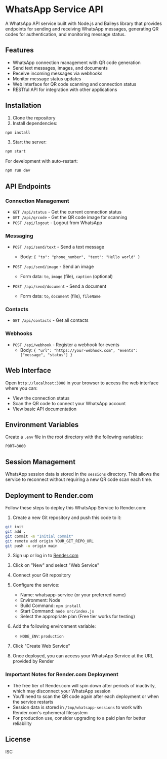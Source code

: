 # WhatsApp Service API

A WhatsApp API service built with Node.js and Baileys library that provides endpoints for sending and receiving WhatsApp messages, generating QR codes for authentication, and monitoring message status.

## Features

- WhatsApp connection management with QR code generation
- Send text messages, images, and documents
- Receive incoming messages via webhooks
- Monitor message status updates
- Web interface for QR code scanning and connection status
- RESTful API for integration with other applications

## Installation

1. Clone the repository
2. Install dependencies:

```bash
npm install
```

3. Start the server:

```bash
npm start
```

For development with auto-restart:

```bash
npm run dev
```

## API Endpoints

### Connection Management

- `GET /api/status` - Get the current connection status
- `GET /api/qrcode` - Get the QR code image for scanning
- `POST /api/logout` - Logout from WhatsApp

### Messaging

- `POST /api/send/text` - Send a text message
  - Body: `{ "to": "phone_number", "text": "Hello world" }`

- `POST /api/send/image` - Send an image
  - Form data: `to`, `image` (file), `caption` (optional)

- `POST /api/send/document` - Send a document
  - Form data: `to`, `document` (file), `fileName`

### Contacts

- `GET /api/contacts` - Get all contacts

### Webhooks

- `POST /api/webhook` - Register a webhook for events
  - Body: `{ "url": "https://your-webhook.com", "events": ["message", "status"] }`

## Web Interface

Open `http://localhost:3000` in your browser to access the web interface where you can:
- View the connection status
- Scan the QR code to connect your WhatsApp account
- View basic API documentation

## Environment Variables

Create a `.env` file in the root directory with the following variables:

```
PORT=3000
```

## Session Management

WhatsApp session data is stored in the `sessions` directory. This allows the service to reconnect without requiring a new QR code scan each time.

## Deployment to Render.com

Follow these steps to deploy this WhatsApp Service to Render.com:

1. Create a new Git repository and push this code to it:

```bash
git init
git add .
git commit -m "Initial commit"
git remote add origin YOUR_GIT_REPO_URL
git push -u origin main
```

2. Sign up or log in to [Render.com](https://render.com)

3. Click on "New" and select "Web Service"

4. Connect your Git repository

5. Configure the service:
   - Name: whatsapp-service (or your preferred name)
   - Environment: Node
   - Build Command: `npm install`
   - Start Command: `node src/index.js`
   - Select the appropriate plan (Free tier works for testing)

6. Add the following environment variable:
   - `NODE_ENV`: `production`

7. Click "Create Web Service"

8. Once deployed, you can access your WhatsApp Service at the URL provided by Render

### Important Notes for Render.com Deployment

- The free tier of Render.com will spin down after periods of inactivity, which may disconnect your WhatsApp session
- You'll need to scan the QR code again after each deployment or when the service restarts
- Session data is stored in `/tmp/whatsapp-sessions` to work with Render.com's ephemeral filesystem
- For production use, consider upgrading to a paid plan for better reliability

## License

ISC
